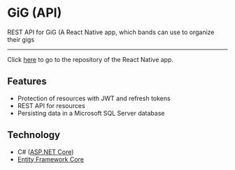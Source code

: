 # GiG (API)

REST API for GiG (A React Native app, which bands can use to organize their gigs

---

Click [here](https://github.com/SimonEhleringer/gig-react-native-client) to go to the repository of the React Native app.

## Features

- Protection of resources with JWT and refresh tokens
- REST API for resources
- Persisting data in a Microsoft SQL Server database

## Technology

- C# ([ASP.NET Core](https://github.com/dotnet/aspnetcore))
- [Entity Framework Core](https://github.com/dotnet/efcore)
